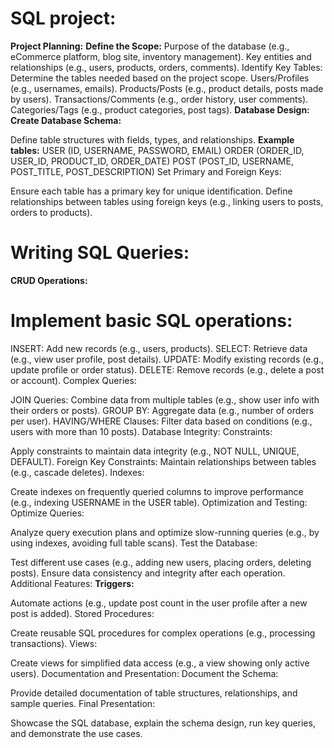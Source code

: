 # SQL project:

**Project Planning:**
**Define the Scope:**
Purpose of the database (e.g., eCommerce platform, blog site, inventory management).
Key entities and relationships (e.g., users, products, orders, comments).
Identify Key Tables:
Determine the tables needed based on the project scope.
Users/Profiles (e.g., usernames, emails).
Products/Posts (e.g., product details, posts made by users).
Transactions/Comments (e.g., order history, user comments).
Categories/Tags (e.g., product categories, post tags).
**Database Design:**
**Create Database Schema:**

Define table structures with fields, types, and relationships.
**Example tables:**
USER (ID, USERNAME, PASSWORD, EMAIL)
ORDER (ORDER_ID, USER_ID, PRODUCT_ID, ORDER_DATE)
POST (POST_ID, USERNAME, POST_TITLE, POST_DESCRIPTION)
Set Primary and Foreign Keys:

Ensure each table has a primary key for unique identification.
Define relationships between tables using foreign keys (e.g., linking users to posts, orders to products).
# Writing SQL Queries:
**CRUD Operations:**

# Implement basic SQL operations:
INSERT: Add new records (e.g., users, products).
SELECT: Retrieve data (e.g., view user profile, post details).
UPDATE: Modify existing records (e.g., update profile or order status).
DELETE: Remove records (e.g., delete a post or account).
Complex Queries:

JOIN Queries: Combine data from multiple tables (e.g., show user info with their orders or posts).
GROUP BY: Aggregate data (e.g., number of orders per user).
HAVING/WHERE Clauses: Filter data based on conditions (e.g., users with more than 10 posts).
Database Integrity:
Constraints:

Apply constraints to maintain data integrity (e.g., NOT NULL, UNIQUE, DEFAULT).
Foreign Key Constraints: Maintain relationships between tables (e.g., cascade deletes).
Indexes:

Create indexes on frequently queried columns to improve performance (e.g., indexing USERNAME in the USER table).
Optimization and Testing:
Optimize Queries:

Analyze query execution plans and optimize slow-running queries (e.g., by using indexes, avoiding full table scans).
Test the Database:

Test different use cases (e.g., adding new users, placing orders, deleting posts).
Ensure data consistency and integrity after each operation.
Additional Features:
**Triggers:**

Automate actions (e.g., update post count in the user profile after a new post is added).
Stored Procedures:

Create reusable SQL procedures for complex operations (e.g., processing transactions).
Views:

Create views for simplified data access (e.g., a view showing only active users).
Documentation and Presentation:
Document the Schema:

Provide detailed documentation of table structures, relationships, and sample queries.
Final Presentation:

Showcase the SQL database, explain the schema design, run key queries, and demonstrate the use cases.
